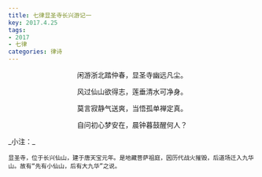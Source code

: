 ```yaml
---
title: 七律显圣寺长兴游记一
key: 2017.4.25
tags: 
- 2017
- 七律
categories: 律诗
---
```


<p align="center">闲游浙北踏仲春，显圣寺幽远凡尘。
</p>
<p align="center">风过仙山欲得志，莲垂清水可净身。
</p>
<p align="center">莫言寂静气送爽，当悟孤单禅定真。
</p>
<p align="center">自问初心梦安在，晨钟暮鼓醒何人？
</p>
_小注：_

```
显圣寺，位于长兴仙山，建于唐天宝元年。是地藏菩萨祖庭，因历代战火摧毁，后道场迁入九华山。故有“先有小仙山，后有大九华”之说。
```
